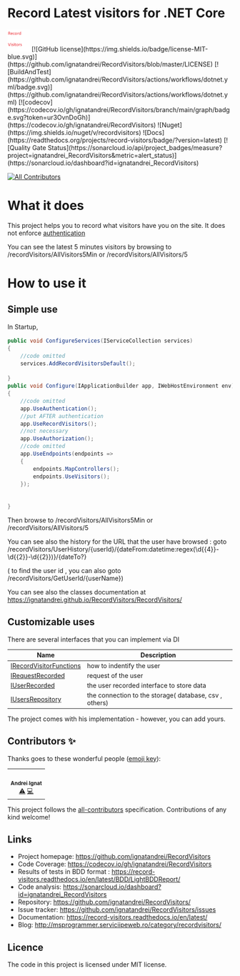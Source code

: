 
# Record Latest visitors for .NET Core 

<img src="https://github.com/ignatandrei/RecordVisitors/raw/main/docs/rv.png" width="50px"  height="50px" style="height: 50px; width:50px;" /> 
[![GitHub license](https://img.shields.io/badge/license-MIT-blue.svg)](https://github.com/ignatandrei/RecordVisitors/blob/master/LICENSE)  
[![BuildAndTest](https://github.com/ignatandrei/RecordVisitors/actions/workflows/dotnet.yml/badge.svg)](https://github.com/ignatandrei/RecordVisitors/actions/workflows/dotnet.yml) 
[![codecov](https://codecov.io/gh/ignatandrei/RecordVisitors/branch/main/graph/badge.svg?token=ur3OvnDoGh)](https://codecov.io/gh/ignatandrei/RecordVisitors)
![Nuget](https://img.shields.io/nuget/v/recordvisitors) ![Docs](https://readthedocs.org/projects/record-visitors/badge/?version=latest) [![Quality Gate Status](https://sonarcloud.io/api/project_badges/measure?project=ignatandrei_RecordVisitors&metric=alert_status)](https://sonarcloud.io/dashboard?id=ignatandrei_RecordVisitors)

<!-- ALL-CONTRIBUTORS-BADGE:START - Do not remove or modify this section -->
[![All Contributors](https://img.shields.io/badge/all_contributors-1-orange.svg?style=flat-square)](#contributors-)
<!-- ALL-CONTRIBUTORS-BADGE:END -->



# What it does

This project helps you to record what visitors have you on the site. It does not enforce [authentication](https://docs.microsoft.com/en-us/aspnet/core/security/authentication/?view=aspnetcore-5.0)

You can see the latest 5 minutes visitors by browsing to /recordVisitors/AllVisitors5Min or /recordVisitors/AllVisitors/5 

# How to use it

## Simple use

In Startup, 
```csharp
public void ConfigureServices(IServiceCollection services)
{
    //code omitted
    services.AddRecordVisitorsDefault();
    
}
public void Configure(IApplicationBuilder app, IWebHostEnvironment env)
{
    //code omitted 
    app.UseAuthentication();
    //put AFTER authentication
    app.UseRecordVisitors();
    //not necessary
    app.UseAuthorization();
    //code omitted
    app.UseEndpoints(endpoints =>
    {
        endpoints.MapControllers();
        endpoints.UseVisitors();
    });


}

```

Then browse to /recordVisitors/AllVisitors5Min or /recordVisitors/AllVisitors/5


You can see also the history for the URL that the user have browsed : goto 
/recordVisitors/UserHistory/{userId}/{dateFrom:datetime:regex(\\d{{4}}-\\d{{2}}-\\d{{2}})}/{dateTo?}

( to find the user id , you can also goto /recordVisitors/GetUserId/{userName})

You can see also the classes documentation at https://ignatandrei.github.io/RecordVisitors/RecordVisitors/


## Customizable uses

There are several interfaces that you can implement via DI


| Name                                                        | Description                                            |
| ----------------------------------------------------------- | ------------------------------------------------------ |
| [IRecordVisitorFunctions](IRecordVisitorFunctions/index.md) | how to indentify the user                              |
| [IRequestRecorded](IRequestRecorded/index.md)               | request of the user                                    |
| [IUserRecorded](IUserRecorded/index.md)                     | the user recorded interface to store data              |
| [IUsersRepository](IUsersRepository/index.md)               | the connection to the storage( database, csv , others) |



The project comes with his implementation - however, you can add yours.


## Contributors ✨

Thanks goes to these wonderful people ([emoji key](https://allcontributors.org/docs/en/emoji-key)):

<!-- ALL-CONTRIBUTORS-LIST:START - Do not remove or modify this section -->
<!-- prettier-ignore-start -->
<!-- markdownlint-disable -->
<table>
  <tr>
    <td align="center"><a href="http://msprogrammer.serviciipeweb.ro/"><img src="https://avatars.githubusercontent.com/u/153982?v=4?s=100" width="100px;" alt=""/><br /><sub><b>Andrei Ignat</b></sub></a><br /><a href="https://github.com/ignatandrei/RecordVisitors/commits?author=ignatandrei" title="Tests">⚠️</a> <a href="https://github.com/ignatandrei/RecordVisitors/commits?author=ignatandrei" title="Code">💻</a></td>
  </tr>
</table>

<!-- markdownlint-restore -->
<!-- prettier-ignore-end -->

<!-- ALL-CONTRIBUTORS-LIST:END -->

This project follows the [all-contributors](https://github.com/all-contributors/all-contributors) specification. Contributions of any kind welcome!


## Links

- Project homepage: https://github.com/ignatandrei/RecordVisitors 
- Code Coverage: https://codecov.io/gh/ignatandrei/RecordVisitors 
- Results of tests in BDD format : https://record-visitors.readthedocs.io/en/latest/BDD/LightBDDReport/ 
- Code analysis: https://sonarcloud.io/dashboard?id=ignatandrei_RecordVisitors
- Repository: https://github.com/ignatandrei/RecordVisitors/
- Issue tracker: https://github.com/ignatandrei/RecordVisitors/issues
- Documentation: https://record-visitors.readthedocs.io/en/latest/ 
- Blog: http://msprogrammer.serviciipeweb.ro/category/recordvisitors/ 

## Licence

The code in this project is licensed under MIT license.